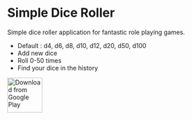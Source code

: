 # Simple Dice Roller
Simple dice roller application for fantastic role playing games.

- Default : d4, d6, d8, d10, d12, d20, d50, d100
- Add new dice
- Roll 0-50 times
- Find your dice in the history 

[<img src="https://play.google.com/intl/en_us/badges/images/generic/en_badge_web_generic.png" 
      alt="Download from Google Play" 
      height="80">](https://play.google.com/store/apps/details?id=com.burakyazan.simplediceroller&hl=en)

